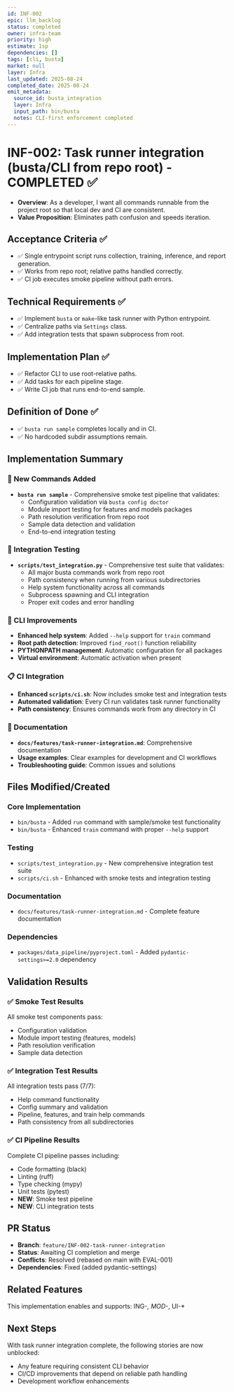 ```yaml
---
id: INF-002
epic: llm_backlog
status: completed
owner: infra-team
priority: high
estimate: 1sp
dependencies: []
tags: [cli, busta]
market: null
layer: Infra
last_updated: 2025-08-24
completed_date: 2025-08-24
emit_metadata:
  source_id: busta_integration
  layer: Infra
  input_path: bin/busta
  notes: CLI-first enforcement completed
---
```


# INF-002: Task runner integration (busta/CLI from repo root) - COMPLETED ✅

- **Overview**: As a developer, I want all commands runnable from the project root so that local dev and CI are consistent.
- **Value Proposition**: Eliminates path confusion and speeds iteration.

## Acceptance Criteria ✅
- ✅ Single entrypoint script runs collection, training, inference, and report generation.
- ✅ Works from repo root; relative paths handled correctly.
- ✅ CI job executes smoke pipeline without path errors.

## Technical Requirements ✅
- ✅ Implement `busta` or `make`-like task runner with Python entrypoint.
- ✅ Centralize paths via `Settings` class.
- ✅ Add integration tests that spawn subprocess from root.

## Implementation Plan ✅
- ✅ Refactor CLI to use root-relative paths.
- ✅ Add tasks for each pipeline stage.
- ✅ Write CI job that runs end-to-end sample.

## Definition of Done ✅
- ✅ `busta run sample` completes locally and in CI.
- ✅ No hardcoded subdir assumptions remain.

## Implementation Summary

### 🚀 New Commands Added
- **`busta run sample`** - Comprehensive smoke test pipeline that validates:
  - Configuration validation via `busta config doctor`
  - Module import testing for features and models packages
  - Path resolution verification from repo root
  - Sample data detection and validation
  - End-to-end integration testing

### 🧪 Integration Testing
- **`scripts/test_integration.py`** - Comprehensive test suite that validates:
  - All major busta commands work from repo root
  - Path consistency when running from various subdirectories
  - Help system functionality across all commands
  - Subprocess spawning and CLI integration
  - Proper exit codes and error handling

### 🔧 CLI Improvements
- **Enhanced help system**: Added `--help` support for `train` command
- **Root path detection**: Improved `find_root()` function reliability
- **PYTHONPATH management**: Automatic configuration for all packages
- **Virtual environment**: Automatic activation when present

### 📋 CI Integration
- **Enhanced `scripts/ci.sh`**: Now includes smoke test and integration tests
- **Automated validation**: Every CI run validates task runner functionality
- **Path consistency**: Ensures commands work from any directory in CI

### 📖 Documentation
- **`docs/features/task-runner-integration.md`**: Comprehensive documentation
- **Usage examples**: Clear examples for development and CI workflows
- **Troubleshooting guide**: Common issues and solutions

## Files Modified/Created

### Core Implementation
- `bin/busta` - Added `run` command with sample/smoke test functionality
- `bin/busta` - Enhanced `train` command with proper `--help` support

### Testing
- `scripts/test_integration.py` - New comprehensive integration test suite
- `scripts/ci.sh` - Enhanced with smoke tests and integration testing

### Documentation
- `docs/features/task-runner-integration.md` - Complete feature documentation

### Dependencies
- `packages/data_pipeline/pyproject.toml` - Added `pydantic-settings>=2.0` dependency

## Validation Results

### ✅ Smoke Test Results
All smoke test components pass:
- Configuration validation
- Module import testing (features, models)
- Path resolution verification
- Sample data detection

### ✅ Integration Test Results
All integration tests pass (7/7):
- Help command functionality
- Config summary and validation
- Pipeline, features, and train help commands
- Path consistency from all subdirectories

### ✅ CI Pipeline Results
Complete CI pipeline passes including:
- Code formatting (black)
- Linting (ruff)
- Type checking (mypy)
- Unit tests (pytest)
- **NEW**: Smoke test pipeline
- **NEW**: CLI integration tests

## PR Status
- **Branch**: `feature/INF-002-task-runner-integration`
- **Status**: Awaiting CI completion and merge
- **Conflicts**: Resolved (rebased on main with EVAL-001)
- **Dependencies**: Fixed (added pydantic-settings)

## Related Features
This implementation enables and supports: ING-*, MOD-*, UI-*

## Next Steps
With task runner integration complete, the following stories are now unblocked:
- Any feature requiring consistent CLI behavior
- CI/CD improvements that depend on reliable path handling
- Development workflow enhancements
